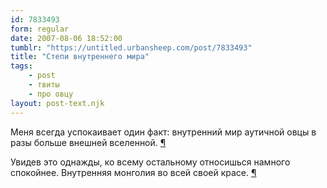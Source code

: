 ```yaml
---
id: 7833493
form: regular
date: 2007-08-06 18:52:00
tumblr: "https://untitled.urbansheep.com/post/7833493"
title: "Степи внутреннего мира"
tags:
    - post
    - твиты
    - про овцу
layout: post-text.njk
---
```


<p>Меня всегда успокаивает один факт: внутренний мир аутичной овцы в разы больше внешней вселенной. <a href="http://twitter.com/urbansheep/statuses/189988042">¶</a></p>

<p>Увидев это однажды, ко всему остальному относишься намного спокойнее. Внутренняя монголия во всей своей красе. <a href="http://twitter.com/urbansheep/statuses/190004322">¶</a></p>

